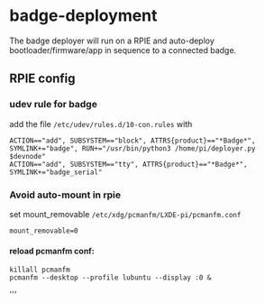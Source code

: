 # badge-deployment

The badge deployer will run on a RPIE and auto-deploy bootloader/firmware/app in sequence to a connected badge.

## RPIE config

### udev rule for badge
add the file `/etc/udev/rules.d/10-con.rules` with
```udev
ACTION=="add", SUBSYSTEM=="block", ATTRS{product}=="*Badge*", SYMLINK+="badge", RUN+="/usr/bin/python3 /home/pi/deployer.py $devnode"
ACTION=="add", SUBSYSTEM=="tty", ATTRS{product}=="*Badge*", SYMLINK+="badge_serial"
```

### Avoid auto-mount in rpie

set mount_removable `/etc/xdg/pcmanfm/LXDE-pi/pcmanfm.conf`
```
mount_removable=0
```
#### reload pcmanfm conf:
    killall pcmanfm
    pcmanfm --desktop --profile lubuntu --display :0 &
'''
